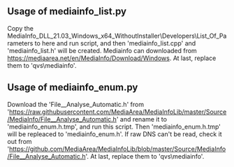 Usage of mediainfo_list.py
---
Copy the MediaInfo_DLL_21.03_Windows_x64_WithoutInstaller\Developers\List_Of_Parameters to here and run script, and then 'mediainfo_list.cpp' and 'mediainfo_list.h' will be created.
Mediainfo can downloaded from https://mediaarea.net/en/MediaInfo/Download/Windows.
At last, replace them to 'qvs\mediainfo\'.

Usage of mediainfo_enum.py
---
Download the 'File__Analyse_Automatic.h' from 'https://raw.githubusercontent.com/MediaArea/MediaInfoLib/master/Source/MediaInfo/File__Analyse_Automatic.h' and rename it to 'mediainfo_enum.h.tmp', and run this script. Then 'mediainfo_enum.h.tmp' will be repleaced to 'mediainfo_enum.h'.
If raw DNS can't be read, check it out from 'https://github.com/MediaArea/MediaInfoLib/blob/master/Source/MediaInfo/File__Analyse_Automatic.h'.
At last, replace them to 'qvs\mediainfo\'.
